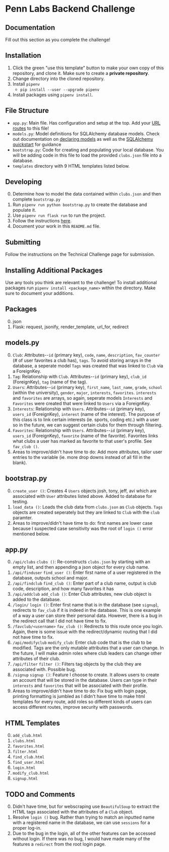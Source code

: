 # Penn Labs Backend Challenge

## Documentation

Fill out this section as you complete the challenge!

## Installation

1. Click the green "use this template" button to make your own copy of this repository, and clone it. Make sure to create a **private repository**.
2. Change directory into the cloned repository.
3. Install `pipenv`
   - `pip install --user --upgrade pipenv`
4. Install packages using `pipenv install`.

## File Structure

- `app.py`: Main file. Has configuration and setup at the top. Add your [URL routes](https://flask.palletsprojects.com/en/1.1.x/quickstart/#routing) to this file!
- `models.py`: Model definitions for SQLAlchemy database models. Check out documentation on [declaring models](https://flask-sqlalchemy.palletsprojects.com/en/2.x/models/) as well as the [SQLAlchemy quickstart](https://flask-sqlalchemy.palletsprojects.com/en/2.x/quickstart/#quickstart) for guidance
- `bootstrap.py`: Code for creating and populating your local database. You will be adding code in this file to load the provided `clubs.json` file into a database.
- `templates` directory with 9 HTML templates listed below.  

## Developing

0. Determine how to model the data contained within `clubs.json` and then complete `bootstrap.py`
1. Run `pipenv run python bootstrap.py` to create the database and populate it.
2. Use `pipenv run flask run` to run the project.
3. Follow the instructions [here](https://www.notion.so/pennlabs/Backend-Challenge-Fall-20-31461f3d91ad4f46adb844b1e112b100).
4. Document your work in this `README.md` file.

## Submitting

Follow the instructions on the Technical Challenge page for submission.

## Installing Additional Packages

Use any tools you think are relevant to the challenge! To install additional packages
run `pipenv install <package_name>` within the directory. Make sure to document your additions.

## Packages
0. json
1. Flask: request, jsonify, render_template, url_for, redirect

## models.py
0. `Club`: Attributes--`id` (primary key), `code`, `name`, `description`, `fav_counter` (# of user favorites a club has), `tags`. To avoid storing arrays in the database, a seperate model `Tags` was created that was linked to `Club` via a ForeignKey. 
1. `Tag`: Relationship with  `Club`. Attributes--`id` (primary key), `club_id` (ForeignKey), `tag` (name of the tag).
2.  `Users`: Attributes--`id` (primary key), `first_name`, `last_name`, `grade`, `school` (within the university), `gender`, `major`, `interests`, `favorites`. `interests` and `favorites` are arrays, so again, seperate models `Interests` and `Favorites` were created that were linked to `Users` via a ForeignKey. 
3.  `Interests`: Relationship with `Users`. Attributes--`id` (primary key), `users_id` (ForeignKey), `interest` (name of the interest). The purpose of this class is to link certain interests (ie. sports, coding etc.) with a user so in the future, we can suggest certain clubs for them through filtering. 
4.  `Favorites`: Relationship with `Users`. Attributes--`id` (primary key), `users_id` (ForeignKey), `favorite` (name of the favorite). Favorites links what clubs a user has marked as favorite to that user's profile. See `fav_club ()`.
5.  Areas to improve/didn't have time to do: Add more attributes, tailor user entries to the variable (ie. more drop downs instead of all fill in the blank). 

## bootstrap.py
0. `create_user ()`: Creates 4  `Users` objects josh, tony, jeff, avi which are associated with `User` attributes listed above. Added to database for testing. 
1. `load_data ()`: Loads the club data from `clubs.json` as `Club` objects. `Tags` objects are created seperately but they are linked to `Club` with the `club` paramter. 
2. Areas to improve/didn't have time to do: first names are lower case because I suspected case sensitivity was the root of `login ()` error mentioned below.

## app.py
0. `/api/clubs` `clubs ()`: Re-constructs `clubs.json` by starting with an empty list, and then appending a json object for every club name. 
1. `/api/finduser` `find_user ()`: Enter first name of a user registered in the database, outputs school and major.
2. `/api/findclub` `find_club ()`: Enter part of a club name, output is club code, description, and how many favorites it has
3. `/api/addclub` `add_club ()`: Enter Club attributes, new club object is added to the database. 
4. `/login/` `login ()`: Enter first name that is in the database (see `signup`), redirects to `fav_club` if it is indeed in the database. This is one example of a way a user can store their personal data. However, there is a bug in the redirect call that I did not have time to fix.
5. `/favclub/<username>` `fav_club ()`: Redirects to this route once you login. Again, there is some issue with the redirect/dynamic routing that I did not have time to fix. 
6. `/api/modifyclub` `modify_club`: Enter club code that is the club to be modified. Tags are the only mutable attributes that a user can change. In the future, I will make admin roles where club leaders can change other attributes of their club.
7. `/api/filter` `filter ()`: Filters tag objects by the club they are associated with. Possible bug.
8. `/signup` `signup ()`: Feature I choose to create. It allows users to create an account that will be stored in the database. Users can type in their `interests` and `favorites` that will be associated with their profile. 
9. Areas to improve/didn't have time to do: Fix bug with login page, printing formatting is jumbled as I didn't have time to make html templates for every route, add roles so different kinds of users can access different routes, improve security with passwords.

## HTML Templates
0. `add_club.html`
1. `clubs.html`
2. `favorites.html`
3. `filter.html`
4. `find_club.html`
5. `find_user.html`
6. `login.html`
7. `modify_club.html`
8. `signup.html`

## TODO and Comments
0. Didn't have time, but for webscraping use `BeautifulSoup` to extract the HTML tags associated with the attributes of a `Club` object. 
1. Resolve `login ()` bug. Rather than trying to match an inputted name with a registered name in the database, we can use `sessions` for a proper log-in. 
2. Due to the bug in the login, all of the other features can be accessed without login. If there was no bug, I would have made many of the features a `redirect` from the root login page. 
